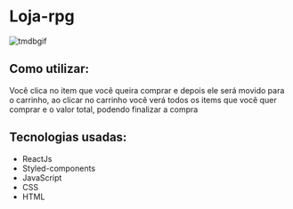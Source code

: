 # Loja-rpg

![tmdbgif](https://user-images.githubusercontent.com/93871055/217038860-1ee11d59-7343-4307-9a52-40566bce7439.gif)

## Como utilizar:
Você clica no item que você queira comprar e depois ele será movido para o carrinho, ao clicar no carrinho você verá todos os items que você quer comprar e o valor total, podendo finalizar  a compra

## Tecnologias usadas: 
- ReactJs
- Styled-components
- JavaScript
- CSS
- HTML
